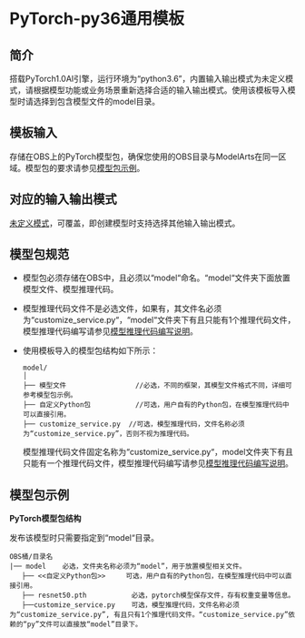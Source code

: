 # PyTorch-py36通用模板<a name="modelarts_23_0166"></a>

## 简介<a name="section17644758143116"></a>

搭载PyTorch1.0AI引擎，运行环境为“python3.6”，内置输入输出模式为未定义模式，请根据模型功能或业务场景重新选择合适的输入输出模式。使用该模板导入模型时请选择到包含模型文件的model目录。

## 模板输入<a name="section1287913116322"></a>

存储在OBS上的PyTorch模型包，确保您使用的OBS目录与ModelArts在同一区域。模型包的要求请参见[模型包示例](#section164016197320)。

## 对应的输入输出模式<a name="section157592853210"></a>

[未定义模式](未定义模式.md)，可覆盖，即创建模型时支持选择其他输入输出模式。

## 模型包规范<a name="section856341533214"></a>

-   模型包必须存储在OBS中，且必须以“model“命名。“model“文件夹下面放置模型文件、模型推理代码。
-   模型推理代码文件不是必选文件，如果有，其文件名必须为“customize\_service.py“，“model“文件夹下有且只能有1个推理代码文件，模型推理代码编写请参见[模型推理代码编写说明](模型推理代码编写说明.md)。

-   使用模板导入的模型包结构如下所示：

    ```
    model/
    │
    ├── 模型文件                 //必选，不同的框架，其模型文件格式不同，详细可参考模型包示例。
    ├── 自定义Python包           //可选，用户自有的Python包，在模型推理代码中可以直接引用。
    ├── customize_service.py  //可选，模型推理代码，文件名称必须为“customize_service.py”，否则不视为推理代码。
    ```

    模型推理代码文件固定名称为“customize\_service.py“，model文件夹下有且只能有一个推理代码文件，模型推理代码编写请参见[模型推理代码编写说明](模型推理代码编写说明.md)。


## 模型包示例<a name="section164016197320"></a>

**PyTorch模型包结构**

发布该模型时只需要指定到“model“目录。

```
OBS桶/目录名
|── model    必选，文件夹名称必须为“model”，用于放置模型相关文件。
   ├── <<自定义Python包>>     可选，用户自有的Python包，在模型推理代码中可以直接引用。
   ├── resnet50.pth           必选，pytorch模型保存文件，存有权重变量等信息。
   ├──customize_service.py    可选，模型推理代码，文件名称必须为“customize_service.py”, 有且只有1个推理代码文件。“customize_service.py”依赖的“py”文件可以直接放“model”目录下。
```

